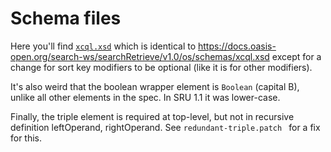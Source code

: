 # Schema files

Here you'll find [`xcql.xsd`](xcql.xsd) which is identical to
https://docs.oasis-open.org/search-ws/searchRetrieve/v1.0/os/schemas/xcql.xsd
except for a change for sort key modifiers to be optional (like it is for
other modifiers).

It's also weird that the boolean wrapper element is `Boolean` (capital B),
unlike all other elements in the spec. In SRU 1.1 it was lower-case.

Finally, the triple element is required at top-level, but not in recursive
definition leftOperand, rightOperand. See `redundant-triple.patch ` for a
fix for this.

